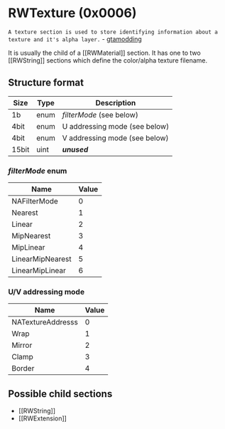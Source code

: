# RWTexture (0x0006)

`A texture section is used to store identifying information about a texture and it's alpha layer.` - [gtamodding](http://www.gtamodding.com/wiki/Texture_(RW_Section))

It is usually the child of a [[RWMaterial]] section. It has one to two [[RWString]] sections which define the color/alpha texture filename.

## Structure format

| Size | Type | Description |
|------|------|-------------|
|  1b  | enum | _filterMode_ (see below)
| 4bit | enum | U addressing mode (see below)
| 4bit | enum | V addressing mode (see below)
|15bit | uint | ___unused___

### _filterMode_ enum
| Name             | Value    |
|------------------|----------|
| NAFilterMode     | 0
| Nearest          | 1
| Linear           | 2
| MipNearest       | 3
| MipLinear        | 4
| LinearMipNearest | 5
| LinearMipLinear  | 6

### U/V addressing mode
| Name             | Value    |
|------------------|----------|
| NATextureAddresss| 0
| Wrap             | 1
| Mirror           | 2
| Clamp            | 3
| Border           | 4

## Possible child sections

* [[RWString]]
* [[RWExtension]]
